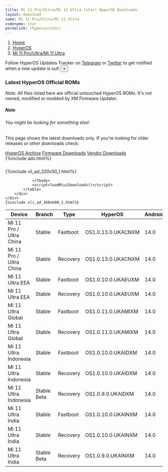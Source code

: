 ```yaml
---
title: Mi 11 Pro/Ultra/Mi 11 Ultra (star) HyperOS Downloads
layout: download
name: Mi 11 Pro/Ultra/Mi 11 Ultra
codename: star
permalink: /hyperos/star/
---
```

<nav aria-label="breadcrumb">
    <ol class="breadcrumb">
        <li class="breadcrumb-item"><a href="/">Home</a></li>
        <li class="breadcrumb-item"><a href="/hyperos/">HyperOS</a></li>
        <li class="breadcrumb-item active" aria-current="page"><a href="/hyperos/star/">Mi 11 Pro/Ultra/Mi 11 Ultra</a></li>
    </ol>
</nav>
<div class="alert alert-primary alert-dismissible fade show" role="alert">
    Follow HyperOS Updates Tracker on <a href="https://t.me/MIUIUpdatesTracker" class="alert-link">Telegram</a>
     or <a href="https://twitter.com/MiFwUpdater" class="alert-link">Twitter</a> to get notified when a new update is out!
    <button type="button" class="close" data-dismiss="alert" aria-label="Close">
        <span aria-hidden="true">&times;</span>
    </button>
</div>

### Latest HyperOS Official ROMs
*Note*: All files listed here are official untouched HyperOS ROMs. It's not owned, modified or modded by XM Firmware Updater.
<div class="card">
  <div class="card-body">
    <h5 class="card-title">Note</h5>
    <h6 class="card-subtitle mb-2 text-muted">You might be looking for something else!</h6>
    <p class="card-text">This page shows the latest downloads only.
     If you're looking for older releases or other downloads check:</p>
    <a href="/archive/hyperos/star/" class="card-link">HyperOS Archive</a>
    <a href="/firmware/star/" class="card-link">Firmware Downloads</a>
    <a href="/vendor/star/" class="card-link">Vendor Downloads</a>
  </div>
</div>
{%include ads.html%}
<div class="row justify-content-center">
    <div class="col-10">
        <div class="table-responsive-md" style="margin-top: 25px;">
            {%include vli_ad_320x50_1.html%}
            <table id="miui" class="display dt-responsive nowrap compact table table-striped table-hover table-sm">
                <thead class="thead-dark">
                    <tr>
                        <th data-ref="device">Device</th>
                        <th data-ref="branch">Branch</th>
                        <th data-ref="type">Type</th>
                        <th data-ref="miui">HyperOS</th>
                        <th data-ref="android">Android</th>
                        <th data-ref="size">Size</th>
                        <th data-ref="size">Date</th>
                        <th data-ref="link">Link</th>
                    </tr>
                </thead>
                <tbody>
                <tr><td>Mi 11 Pro / Ultra China</td><td>Stable</td><td>Fastboot</td><td>OS1.0.13.0.UKACNXM</td><td>14.0</td><td>6.9 GB</td><td>2025-02-11</td><td><a href="/hyperos/star/stable/OS1.0.13.0.UKACNXM/">Download</a></td></tr>
<tr><td>Mi 11 Pro / Ultra China</td><td>Stable</td><td>Recovery</td><td>OS1.0.13.0.UKACNXM</td><td>14.0</td><td>5.8 GB</td><td>2025-02-22</td><td><a href="/hyperos/star/stable/OS1.0.13.0.UKACNXM/">Download</a></td></tr>
<tr><td>Mi 11 Ultra EEA</td><td>Stable</td><td>Fastboot</td><td>OS1.0.10.0.UKAEUXM</td><td>14.0</td><td>6.3 GB</td><td>2025-02-11</td><td><a href="/hyperos/star/stable/OS1.0.10.0.UKAEUXM/">Download</a></td></tr>
<tr><td>Mi 11 Ultra EEA</td><td>Stable</td><td>Recovery</td><td>OS1.0.10.0.UKAEUXM</td><td>14.0</td><td>5.2 GB</td><td>2025-02-21</td><td><a href="/hyperos/star/stable/OS1.0.10.0.UKAEUXM/">Download</a></td></tr>
<tr><td>Mi 11 Ultra Global</td><td>Stable</td><td>Fastboot</td><td>OS1.0.11.0.UKAMIXM</td><td>14.0</td><td>6.3 GB</td><td>2025-02-08</td><td><a href="/hyperos/star/stable/OS1.0.11.0.UKAMIXM/">Download</a></td></tr>
<tr><td>Mi 11 Ultra Global</td><td>Stable</td><td>Recovery</td><td>OS1.0.11.0.UKAMIXM</td><td>14.0</td><td>5.3 GB</td><td>2025-02-21</td><td><a href="/hyperos/star/stable/OS1.0.11.0.UKAMIXM/">Download</a></td></tr>
<tr><td>Mi 11 Ultra Indonesia</td><td>Stable</td><td>Fastboot</td><td>OS1.0.10.0.UKAIDXM</td><td>14.0</td><td>6.0 GB</td><td>2025-02-11</td><td><a href="/hyperos/star/stable/OS1.0.10.0.UKAIDXM/">Download</a></td></tr>
<tr><td>Mi 11 Ultra Indonesia</td><td>Stable</td><td>Recovery</td><td>OS1.0.10.0.UKAIDXM</td><td>14.0</td><td>5.2 GB</td><td>2025-02-21</td><td><a href="/hyperos/star/stable/OS1.0.10.0.UKAIDXM/">Download</a></td></tr>
<tr><td>Mi 11 Ultra Indonesia</td><td>Stable Beta</td><td>Recovery</td><td>OS1.0.9.0.UKAIDXM</td><td>14.0</td><td>5.2 GB</td><td>2025-01-17</td><td><a href="/hyperos/star/stable beta/OS1.0.9.0.UKAIDXM/">Download</a></td></tr>
<tr><td>Mi 11 Ultra India</td><td>Stable</td><td>Fastboot</td><td>OS1.0.10.0.UKAINXM</td><td>14.0</td><td>5.8 GB</td><td>2025-02-11</td><td><a href="/hyperos/star/stable/OS1.0.10.0.UKAINXM/">Download</a></td></tr>
<tr><td>Mi 11 Ultra India</td><td>Stable</td><td>Recovery</td><td>OS1.0.10.0.UKAINXM</td><td>14.0</td><td>5.2 GB</td><td>2025-02-21</td><td><a href="/hyperos/star/stable/OS1.0.10.0.UKAINXM/">Download</a></td></tr>
<tr><td>Mi 11 Ultra India</td><td>Stable Beta</td><td>Recovery</td><td>OS1.0.9.0.UKAINXM</td><td>14.0</td><td>5.2 GB</td><td>2025-01-17</td><td><a href="/hyperos/star/stable beta/OS1.0.9.0.UKAINXM/">Download</a></td></tr>

                </tbody>
                <script>loadMiuiDownloads()</script>
            </table>
        </div>
    </div>
    {%include vli_ad_160x600_1.html%}
</div>
